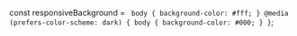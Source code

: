 
const responsiveBackground = `
body {
  background-color: #fff;
}
@media (prefers-color-scheme: dark) {
  body {
    background-color: #000;
  }
}`;
